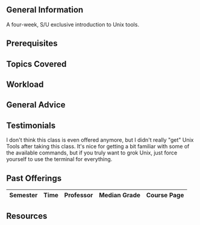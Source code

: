 ## General Information
A four-week, S/U exclusive introduction to Unix tools.

## Prerequisites

## Topics Covered

## Workload

## General Advice

## Testimonials
I don't think this class is even offered anymore, but I didn't really "get" Unix Tools after taking this class. It's nice for getting a bit familiar with some of the available commands, but if you truly want to grok Unix, just force yourself to use the terminal for everything.

## Past Offerings
| Semester | Time | Professor | Median Grade | Course Page | 
| --- | --- | --- | --- | --- | 

## Resources
